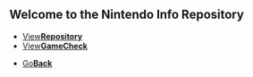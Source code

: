 ## Welcome to the Nintendo Info Repository
<twobutton>
<ul>
            <li><a href="./repository/">View<strong>Repository</strong></a></li>
			<li><a href="./gamechecker/">View<strong>GameCheck</strong></a></li>
          </ul>
</twobutton>


<onebutton>
<ul>
            <li><a href="../">Go<strong>Back</strong></a></li>
          </ul>
</onebutton>
